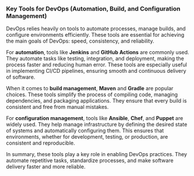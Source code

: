 ### Key Tools for DevOps (Automation, Build, and Configuration Management)

DevOps relies heavily on tools to automate processes, manage builds, and configure environments efficiently. These tools are essential for achieving the main goals of DevOps: speed, consistency, and reliability.

For **automation**, tools like **Jenkins** and **GitHub Actions** are commonly used. They automate tasks like testing, integration, and deployment, making the process faster and reducing human error. These tools are especially useful in implementing CI/CD pipelines, ensuring smooth and continuous delivery of software.

When it comes to **build management**, **Maven** and **Gradle** are popular choices. These tools simplify the process of compiling code, managing dependencies, and packaging applications. They ensure that every build is consistent and free from manual mistakes.

For **configuration management**, tools like **Ansible**, **Chef**, and **Puppet** are widely used. They help manage infrastructure by defining the desired state of systems and automatically configuring them. This ensures that environments, whether for development, testing, or production, are consistent and reproducible.

In summary, these tools play a key role in enabling DevOps practices. They automate repetitive tasks, standardize processes, and make software delivery faster and more reliable.